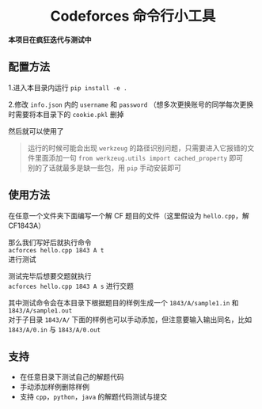 <h1 align='center'>Codeforces 命令行小工具</h1>

**本项目在疯狂迭代与测试中**

## 配置方法

1.进入本目录内运行 `pip install -e .`  
  
2.修改 `info.json` 内的 `username` 和 `password`  （想多次更换账号的同学每次更换时需要将本目录下的 `cookie.pkl` 删掉
  
然后就可以使用了  

> 运行的时候可能会出现 `werkzeug` 的路径识别问题，只需要进入它报错的文件里面添加一句 `from werkzeug.utils import cached_property` 即可  
> 别的了话就最多是缺一些包，用 `pip` 手动安装即可  

## 使用方法

在任意一个文件夹下面编写一个解 CF 题目的文件（这里假设为 `hello.cpp`，解 CF1843A）    
  
那么我们写好后就执行命令   
`acforces hello.cpp 1843 A t`  
进行测试  
  
测试完毕后想要交题就执行  
`acforces hello.cpp 1843 A s`
进行交题  
  
其中测试命令会在本目录下根据题目的样例生成一个 `1843/A/sample1.in` 和 `1843/A/sample1.out`  
对于子目录 `1843/A/` 下面的样例也可以手动添加，但注意要输入输出同名，比如 `1843/A/0.in` 与 `1843/A/0.out`  

## 支持

- 在任意目录下测试自己的解题代码
- 手动添加样例删除样例
- 支持 `cpp`，`python`，`java` 的解题代码测试与提交
